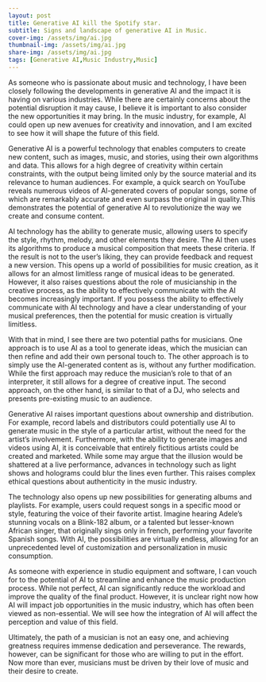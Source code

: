 ```yaml
---
layout: post
title: Generative AI kill the Spotify star.
subtitle: Signs and landscape of generative AI in Music.
cover-img: /assets/img/ai.jpg
thumbnail-img: /assets/img/ai.jpg
share-img: /assets/img/ai.jpg
tags: [Generative AI,Music Industry,Music]
---
```


As someone who is passionate about music and technology, I have been closely following the developments in generative AI and the impact it is having on various industries. While there are certainly concerns about the potential disruption it may cause, I believe it is important to also consider the new opportunities it may bring. In the music industry, for example, AI could open up new avenues for creativity and innovation, and I am excited to see how it will shape the future of this field.

Generative AI is a powerful technology that enables computers to create new content, such as images, music, and stories, using their own algorithms and data. This allows for a high degree of creativity within certain constraints, with the output being limited only by the source material and its relevance to human audiences. For example, a quick search on YouTube reveals numerous videos of AI-generated covers of popular songs, some of which are remarkably accurate and even surpass the original in quality.This demonstrates the potential of generative AI to revolutionize the way we create and consume content.

AI technology has the ability to generate music, allowing users to specify the style, rhythm, melody, and other elements they desire. The AI then uses its algorithms to produce a musical composition that meets these criteria. If the result is not to the user’s liking, they can provide feedback and request a new version. This opens up a world of possibilities for music creation, as it allows for an almost limitless range of musical ideas to be generated. However, it also raises questions about the role of musicianship in the creative process, as the ability to effectively communicate with the AI becomes increasingly important. If you possess the ability to effectively communicate with AI technology and have a clear understanding of your musical preferences, then the potential for music creation is virtually limitless.

With that in mind, I see there are two potential paths for musicians. One approach is to use AI as a tool to generate ideas, which the musician can then refine and add their own personal touch to. The other approach is to simply use the AI-generated content as is, without any further modification. While the first approach may reduce the musician’s role to that of an interpreter, it still allows for a degree of creative input. The second approach, on the other hand, is similar to that of a DJ, who selects and presents pre-existing music to an audience.

Generative AI raises important questions about ownership and distribution. For example, record labels and distributors could potentially use AI to generate music in the style of a particular artist, without the need for the artist’s involvement. Furthermore, with the ability to generate images and videos using AI, it is conceivable that entirely fictitious artists could be created and marketed. While some may argue that the illusion would be shattered at a live performance, advances in technology such as light shows and holograms could blur the lines even further. This raises complex ethical questions about authenticity in the music industry. 

The technology also opens up new possibilities for generating albums and playlists. For example, users could request songs in a specific mood or style, featuring the voice of their favorite artist. Imagine hearing Adele’s stunning vocals on a Blink-182 album, or a talented but lesser-known African singer, that originally sings only in french, performing your favorite Spanish songs. With AI, the possibilities are virtually endless, allowing for an unprecedented level of customization and personalization in music consumption.

As someone with experience in studio equipment and software, I can vouch for to the potential of AI to streamline and enhance the music production process. While not perfect, AI can significantly reduce the workload and improve the quality of the final product. However, it is unclear right now how AI will impact job opportunities in the music industry, which has often been viewed as non-essential. We will see how the integration of AI will affect the perception and value of this field.

Ultimately, the path of a musician is not an easy one, and achieving greatness requires immense dedication and perseverance. The rewards, however, can be significant for those who are willing to put in the effort. Now more than ever, musicians must be driven by their love of music and their desire to create. 
